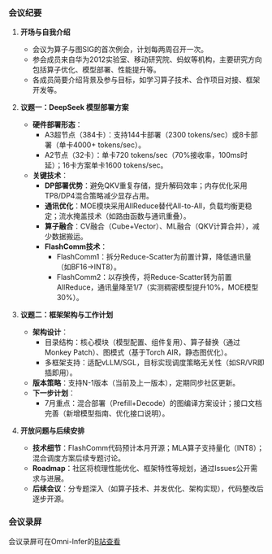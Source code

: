 ### 会议纪要

1. **开场与自我介绍**  
   - 会议为算子与图SIG的首次例会，计划每两周召开一次。  
   - 参会成员来自华为2012实验室、移动研究院、蚂蚁等机构，主要研究方向包括算子优化、模型部署、性能提升等。  
   - 各成员简要介绍背景及参与目标，如学习算子技术、合作项目对接、框架开发等。

2. **议题一：DeepSeek 模型部署方案**  
   - **硬件部署形态**：  
     - A3超节点（384卡）：支持144卡部署（2300 tokens/sec）或8卡部署（单卡4000+ tokens/sec）。  
     - A2节点（32卡）：单卡720 tokens/sec（70%接收率，100ms时延）；16卡方案单卡1600 tokens/sec。  
   - **关键技术**：  
     - **DP部署优势**：避免QKV重复存储，提升解码效率；内存优化采用TP8/DP4混合策略减少显存占用。  
     - **通讯优化**：MOE模块采用AllReduce替代All-to-All，负载均衡更稳定；流水掩盖技术（如路由函数与通讯重叠）。  
     - **算子融合**：CV融合（Cube+Vector）、ML融合（QKV计算合并），减少数据搬运。  
     - **FlashComm技术**：  
       - FlashComm1：拆分Reduce-Scatter为前置计算，降低通讯量（如BF16→INT8）。  
       - FlashComm2：以存换传，将Reduce-Scatter转为前置AllReduce，通讯量降至1/7（实测稠密模型提升10%，MOE模型30%）。  

3. **议题二：框架架构与工作计划**  
   - **架构设计**：  
     - 目录结构：核心模块（模型配置、组件复用）、算子替换（通过Monkey Patch）、图模式（基于Torch AIR，静态图优化）。  
     - 多框架支持：适配vLLM/SGL，目标实现调度策略无关性（如SR/VR即插即用）。  
   - **版本策略**：支持N-1版本（当前及上一版本），定期同步社区更新。  
   - **下一步计划**：  
     - 7月重点：混合部署（Prefill+Decode）的图编译方案设计；接口文档完善（新增模型指南、优化接口说明）。  

4. **开放问题与后续安排**  
   - **技术细节**：FlashComm代码预计本月开源；MLA算子支持量化（INT8）；混合调度方案后续专题讨论。  
   - **Roadmap**：社区将梳理性能优化、框架特性等规划，通过Issues公开需求与进展。  
   - **后续会议**：分专题深入（如算子技术、并发优化、架构实现），代码整改后逐步开源。  

### 会议录屏

会议录屏可在Omni-Infer的[B站查看](https://www.bilibili.com/video/BV1wAuGzGEJU/)